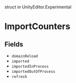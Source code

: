 struct in UnityEditor.Experimental
# ImportCounters

## Fields
- `domainReload`
- `imported`
- `importedInProcess`
- `importedOutOfProcess`
- `refresh`
